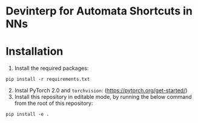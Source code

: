 # Devinterp for Automata Shortcuts in NNs

# Installation
1. Install the required packages:
```
pip install -r requirements.txt
```
2. Instal PyTorch 2.0 and `torchvision`: (https://pytorch.org/get-started/)
3. Install this repository in editable mode, by running the below command from the root of this repository:
```
pip install -e .
```
